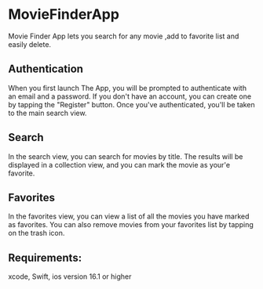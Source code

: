 # MovieFinderApp
Movie Finder App lets you search for any movie ,add to favorite list and easily delete.

## Authentication

When you first launch The App, you will be prompted to authenticate with an email and a password. If you don't have an account, you can create one by tapping the "Register" button. Once you've authenticated, you'll be taken to the main search view.

## Search

In the search view, you can search for movies by title. The results will be displayed in a collection view, and you can mark the movie as your'e favorite.

## Favorites

In the favorites view, you can view a list of all the movies you have marked as favorites. You can also remove movies from your favorites list by tapping on the trash icon.

## Requirements: 
xcode, Swift, ios version 16.1 or higher
